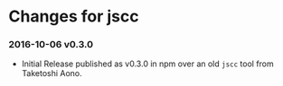 # Changes for jscc

### 2016-10-06 v0.3.0

- Initial Release published as v0.3.0 in npm over an old `jscc` tool from Taketoshi Aono.
